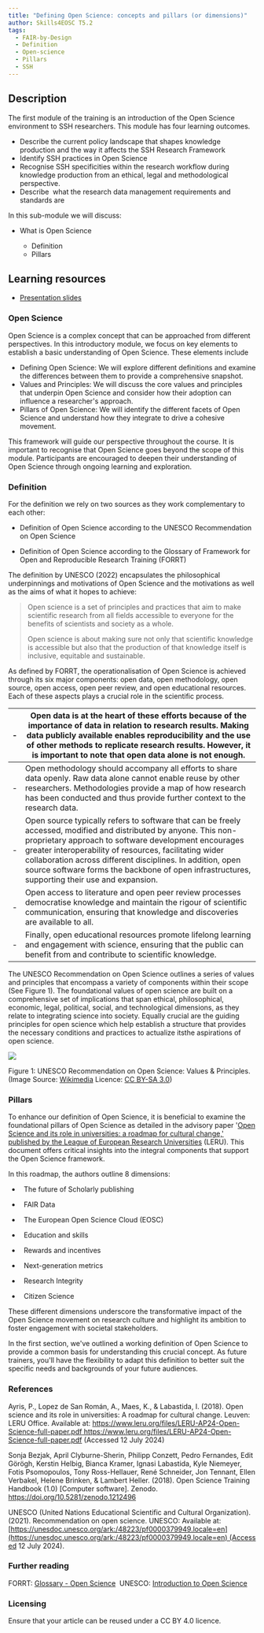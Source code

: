 ```yaml
---
title: "Defining Open Science: concepts and pillars (or dimensions)"
author: Skills4EOSC T5.2
tags:
  - FAIR-by-Design
  - Definition
  - Open-science
  - Pillars
  - SSH
---
```

## Description

The first module of the training is an introduction of the Open Science environment to SSH researchers. This module has four learning outcomes.

- Describe the current policy landscape that shapes knowledge production and the way it affects the SSH Research Framework
- Identify SSH practices in Open Science
- Recognise SSH specificities within the research workflow during knowledge production from an ethical, legal and methodological perspective.
- Describe  what the research data management requirements and standards are

In this sub-module we will discuss:

- What is Open Science

	- Definition
	- Pillars   

## Learning resources

- [Presentation slides](https://docs.google.com/presentation/d/1NcyRkUjVdxTQ9gp0YvvUseGT_fMaOaLB/edit?usp=sharing&ouid=102604071504748959042&rtpof=true&sd=true)

### Open Science


Open Science is a complex concept that can be approached from different perspectives. In this introductory module, we focus on key elements to establish a basic understanding of Open Science. These elements include

- Defining Open Science: We will explore different definitions and examine the differences between them to provide a comprehensive snapshot.
- Values and Principles: We will discuss the core values and principles that underpin Open Science and consider how their adoption can influence a researcher's approach.
- Pillars of Open Science: We will identify the different facets of Open Science and understand how they integrate to drive a cohesive movement.

This framework will guide our perspective throughout the course. It is important to recognise that Open Science goes beyond the scope of this module. Participants are encouraged to deepen their understanding of Open Science through ongoing learning and exploration.

### Definition

For the definition we rely on two sources as they work complementary to each other:

- Definition of Open Science according to the UNESCO Recommendation on Open Science

- Definition of Open Science according to the Glossary of Framework for Open and Reproducible Research Training (FORRT)

The definition by UNESCO (2022) encapsulates the philosophical underpinnings and motivations of Open Science and the motivations as well as the aims of what it hopes to achieve:

> Open science is a set of principles and practices that aim to make scientific research from all fields accessible to everyone for the benefits of scientists and society as a whole.
> 
> Open science is about making sure not only that scientific knowledge is accessible but also that the production of that knowledge itself is inclusive, equitable and sustainable.

As defined by FORRT, the operationalisation of Open Science is achieved through its six major components: open data, open methodology, open source, open access, open peer review, and open educational resources. Each of these aspects plays a crucial role in the scientific process.

| -   | Open data is at the heart of these efforts because of the importance of data in relation to research results. Making data publicly available enables reproducibility and the use of other methods to replicate research results. However, it is important to note that open data alone is not enough.                                                                                              |
| --- | -------------------------------------------------------------------------------------------------------------------------------------------------------------------------------------------------------------------------------------------------------------------------------------------------------------------------------------------------------------------------------------------------- |
| -   | Open methodology should accompany all efforts to share data openly. Raw data alone cannot enable reuse by other researchers. Methodologies provide a map of how research has been conducted and thus provide further context to the research data.                                                                                                                                                 |
| -   | Open source typically refers to software that can be freely accessed, modified and distributed by anyone. This non-proprietary approach to software development encourages greater interoperability of resources, facilitating wider collaboration across different disciplines. In addition, open source software forms the backbone of open infrastructures, supporting their use and expansion. |
| -   | Open access to literature and open peer review processes democratise knowledge and maintain the rigour of scientific communication, ensuring that knowledge and discoveries are available to all.                                                                                                                                                                                                  |
| -   | Finally, open educational resources promote lifelong learning and engagement with science, ensuring that the public can benefit from and contribute to scientific knowledge.                                                                                                                                                                                                                       |


The UNESCO Recommendation on Open Science outlines a series of values and principles that encompass a variety of components within their scope (See Figure 1). The foundational values of open science are built on a comprehensive set of implications that span ethical, philosophical, economic, legal, political, social, and technological dimensions, as they relate to integrating science into society. Equally crucial are the guiding principles for open science which help establish a structure that provides the necessary conditions and practices to actualize itsthe aspirations of open science.

  
  
  

![](https://lh7-us.googleusercontent.com/f11Jzf705OfsUj4oyQc08unGIjCR6EQM6QSBqk6IpQCLDH2s5o-y578-XP9Af_wmFSiKPziYwZ6fJT0-Pf6J9Vo26H4v9NGk25DbZMIxdtCjV0spN1NAIFvBi_rng_Z0OZbHp1C7kpN-_9TzMe5eOLk)

Figure 1: UNESCO Recommendation on Open Science: Values & Principles. (Image Source: [Wikimedia](https://commons.wikimedia.org/wiki/File:UNESCO_Recommendation_on_Open_Science_01.png) Licence: [CC BY-SA 3.0](https://creativecommons.org/licenses/by-sa/3.0/deed.en))

  
### Pillars  

To enhance our definition of Open Science, it is beneficial to examine the foundational pillars of Open Science as detailed in the advisory paper '[Open Science and its role in universities: a roadmap for cultural change,' published by the League of European Research Universities](https://www.leru.org/publications/open-science-and-its-role-in-universities-a-roadmap-for-cultural-change) (LERU). This document offers critical insights into the integral components that support the Open Science framework.

In this roadmap, the authors outline 8 dimensions:

-   The future of Scholarly publishing

-   FAIR Data

-   The European Open Science Cloud (EOSC)

-   Education and skills

-   Rewards and incentives

-   Next-generation metrics

-   Research Integrity

-   Citizen Science


These different dimensions underscore the transformative impact of the Open Science movement on research culture and highlight its ambition to foster engagement with societal stakeholders.

In the first section, we've outlined a working definition of Open Science to provide a common basis for understanding this crucial concept. As future trainers, you'll have the flexibility to adapt this definition to better suit the specific needs and backgrounds of your future audiences.



### References

Ayris, P., Lopez de San Román, A., Maes, K., & Labastida, I. (2018). Open science and its role in universities: A roadmap for cultural change. Leuven: LERU Office. Available at: [https://www.leru.org/files/LERU-AP24-Open-Science-full-paper.pdf ]()https://www.leru.org/files/LERU-AP24-Open-Science-full-paper.pdf (Accessed 12 July 2024)

Sonja Bezjak, April Clyburne-Sherin, Philipp Conzett, Pedro Fernandes, Edit Görögh, Kerstin Helbig, Bianca Kramer, Ignasi Labastida, Kyle Niemeyer, Fotis Psomopoulos, Tony Ross-Hellauer, René Schneider, Jon Tennant, Ellen Verbakel, Helene Brinken, & Lambert Heller. (2018). Open Science Training Handbook (1.0) [Computer software]. Zenodo. https://doi.org/10.5281/zenodo.1212496

UNESCO (United Nations Educational Scientific and Cultural Organization). (2021). Recommendation on open science. UNESCO: Available at: [https://unesdoc.unesco.org/ark:/48223/pf0000379949.locale=en](https://unesdoc.unesco.org/ark:/48223/pf0000379949.locale=en) (Accessed 12 July 2024).

### Further reading

FORRT: [Glossary - Open Science](https://forrt.org/glossary/open-science/) 
UNESCO: [Introduction to Open Science](https://unesdoc.unesco.org/ark:/48223/pf0000383771) 

### Licensing

Ensure that your article can be reused under a CC BY 4.0 licence.